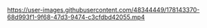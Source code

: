 

https://user-images.githubusercontent.com/48344449/178143370-68d993f1-9f68-47d3-9474-c3cfdbd42055.mp4


